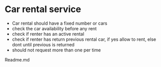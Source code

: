 # Car rental service

- Car rental should have a fixed number or cars
- check the car availability before any rent
- check if renter has an active rental
- check if renter has return previous rental car, if yes allow to rent, else dont until previous is returned
- should not request more than one per time
<!-- more functions -->Readme.md
